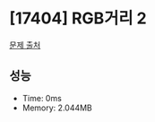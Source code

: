 # [17404] RGB거리 2

[문제 출처](https://www.acmicpc.net/problem/17404)

## 성능

- Time: 0ms
- Memory: 2.044MB